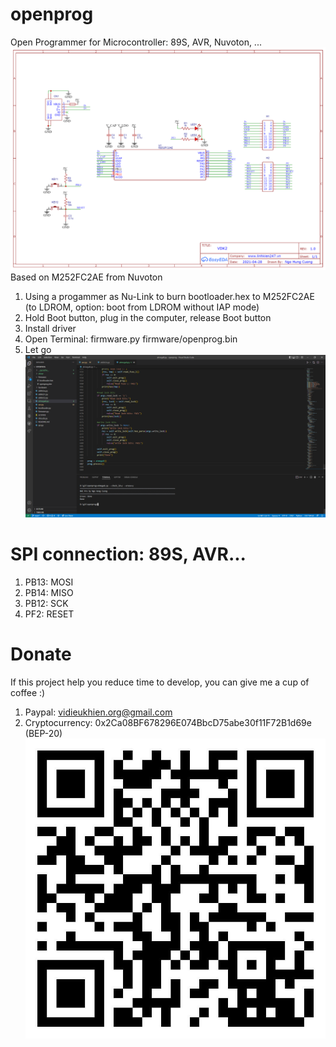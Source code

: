# openprog
Open Programmer for Microcontroller: 89S, AVR, Nuvoton, ...
![Schematic](hardware/Schematic_M252FC2AE.png?raw=true "Schematic")
Based on M252FC2AE from Nuvoton
1. Using a progammer as Nu-Link to burn bootloader.hex to M252FC2AE (to LDROM, option: boot from LDROM without IAP mode)
2. Hold Boot button, plug in the computer, release Boot button
3. Install driver
4. Open Terminal: firmware.py firmware/openprog.bin
5. Let go
![Atmega8](img/atmega8.png?raw=true "Atmega8")
# SPI connection: 89S, AVR...
1. PB13: MOSI
2. PB14: MISO
3. PB12: SCK
4. PF2: RESET
# Donate
If this project help you reduce time to develop, you can give me a cup of coffee :)
1. Paypal: vidieukhien.org@gmail.com
2. Cryptocurrency: 0x2Ca08BF678296E074BbcD75abe30f11F72B1d69e (BEP-20)
![BEP20](img/BEP20.jpg?raw=true "BEP20")
